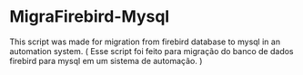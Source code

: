 # MigraFirebird-Mysql
This script was made for migration from firebird database to mysql in an automation system.  ( Esse script foi feito para migração do banco de dados firebird para mysql em um sistema de automação. )

